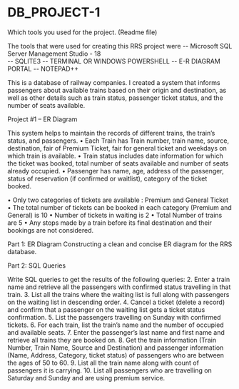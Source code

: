 # DB_PROJECT-1

Which tools you used for the project. (Readme file)

The tools that were used for creating this RRS project were 
-- Microsoft SQL Server Management Studio - 18                                                                                                                                          
-- SQLITE3
-- TERMINAL OR WINDOWS POWERSHELL
-- E-R DIAGRAM PORTAL 
-- NOTEPAD++

This is a database of railway companies. I created a system that informs passengers about available trains based on their origin and destination, 
as well as other details such as train status, passenger ticket status, and the number of seats available.

Project #1 – ER Diagram

This system helps to maintain the records of different trains, the train’s status, and passengers.
• Each Train has Train number, train name, source, destination, fair of Premium Ticket, fair for general ticket and weekdays on which train is available.
• Train status includes date information for which the ticket was booked, total number of seats available and number of seats already occupied.
• Passenger has name, age, address of the passenger, status of reservation (if confirmed or waitlist), category of the ticket booked.

• Only two categories of tickets are available : Premium and General Ticket
• The total number of tickets can be booked in each category (Premium and General) is 10
• Number of tickets in waiting is 2
• Total Number of trains are 5
• Any stops made by a train before its final destination and their bookings are not considered.

Part 1: ER Diagram
Constructing a clean and concise ER diagram for the RRS database.

Part 2: SQL Queries

Write SQL queries to get the results of the following queries:
2. Enter a train name and retrieve all the passengers with confirmed status travelling in that train.
3. List all the trains where the waiting list is full along with passengers on the waiting list in descending order.
4. Cancel a ticket (delete a record) and confirm that a passenger on the waiting list gets a ticket status confirmation.
5. List the passengers travelling on Sunday with confirmed tickets.
6. For each train, list the train’s name and the number of occupied and available seats.
7. Enter the passenger’s last name and first name and retrieve all trains they are booked on. 
8. Get the train information (Train Number, Train Name, Source and Destination) and passenger information (Name, Address, Category, ticket status) of passengers who are between the ages of 50 to 60. 
9. List all the train name along with count of passengers it is carrying.
10. List all passengers who are travelling on Saturday and Sunday and are using premium service.

